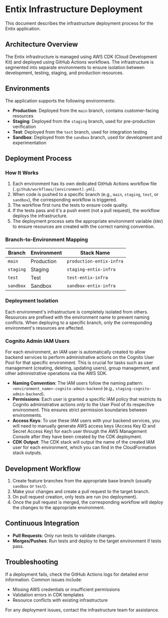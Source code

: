 # Entix Infrastructure Deployment

This document describes the infrastructure deployment process for the Entix application.

## Architecture Overview

The Entix infrastructure is managed using AWS CDK (Cloud Development Kit) and deployed using GitHub Actions workflows. The infrastructure is segmented into separate environments to ensure isolation between development, testing, staging, and production resources.

## Environments

The application supports the following environments:

- **Production**: Deployed from the `main` branch, contains customer-facing resources
- **Staging**: Deployed from the `staging` branch, used for pre-production verification
- **Test**: Deployed from the `test` branch, used for integration testing
- **Sandbox**: Deployed from the `sandbox` branch, used for development and experimentation

## Deployment Process

### How It Works

1. Each environment has its own dedicated GitHub Actions workflow file (`.github/workflows/[environment].yml`).
2. When code is pushed to a specific branch (e.g., `main`, `staging`, `test`, or `sandbox`), the corresponding workflow is triggered.
3. The workflow first runs the tests to ensure code quality.
4. If the tests pass and it's a push event (not a pull request), the workflow deploys the infrastructure.
5. The deployment process sets the appropriate environment variable (`ENV`) to ensure resources are created with the correct naming convention.

### Branch-to-Environment Mapping

| Branch    | Environment | Stack Name               |
| --------- | ----------- | ------------------------ |
| `main`    | Production  | `production-entix-infra` |
| `staging` | Staging     | `staging-entix-infra`    |
| `test`    | Test        | `test-entix-infra`       |
| `sandbox` | Sandbox     | `sandbox-entix-infra`    |

### Deployment Isolation

Each environment's infrastructure is completely isolated from others. Resources are prefixed with the environment name to prevent naming conflicts. When deploying to a specific branch, only the corresponding environment's resources are affected.

### Cognito Admin IAM Users

For each environment, an IAM user is automatically created to allow backend services to perform administrative actions on the Cognito User Pool for that specific environment. This is crucial for tasks such as user management (creating, deleting, updating users), group management, and other administrative operations via the AWS SDK.

- **Naming Convention**: The IAM users follow the naming pattern: `<environment_name>-cognito-admin-backend` (e.g., `staging-cognito-admin-backend`).
- **Permissions**: Each user is granted a specific IAM policy that restricts its Cognito administrative actions _only_ to the User Pool of its respective environment. This ensures strict permission boundaries between environments.
- **Access Keys**: To use these IAM users with your backend services, you will need to manually generate AWS access keys (Access Key ID and Secret Access Key) for each user through the AWS Management Console after they have been created by the CDK deployment.
- **CDK Output**: The CDK stack will output the name of the created IAM user for each environment, which you can find in the CloudFormation stack outputs.

## Development Workflow

1. Create feature branches from the appropriate base branch (usually `sandbox` or `test`).
2. Make your changes and create a pull request to the target branch.
3. On pull request creation, only tests are run (no deployment).
4. Once the pull request is merged, the corresponding workflow will deploy the changes to the appropriate environment.

## Continuous Integration

- **Pull Requests**: Only run tests to validate changes.
- **Merges/Pushes**: Run tests and deploy to the target environment if tests pass.

## Troubleshooting

If a deployment fails, check the GitHub Actions logs for detailed error information. Common issues include:

- Missing AWS credentials or insufficient permissions
- Validation errors in CDK templates
- Resource conflicts with existing infrastructure

For any deployment issues, contact the infrastructure team for assistance.
